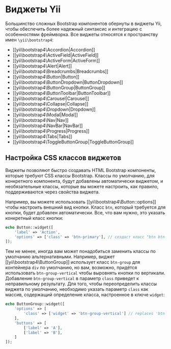 Виджеты Yii
===========

Большинство сложных Bootstrap компонентов обернуты в виджеты Yii, чтобы обеспечить более надежный синтаксис и интеграцию с особенностями фреймворка. Все виджеты относятся к пространству имен `\yii\bootstrap4`:

- [[yii\bootstrap4\Accordion|Accordion]]
- [[yii\bootstrap4\ActiveField|ActiveField]]
- [[yii\bootstrap4\ActiveForm|ActiveForm]]
- [[yii\bootstrap4\Alert|Alert]]
- [[yii\bootstrap4\Breadcrumbs|Breadcrumbs]]
- [[yii\bootstrap4\Button|Button]]
- [[yii\bootstrap4\ButtonDropdown|ButtonDropdown]]
- [[yii\bootstrap4\ButtonGroup|ButtonGroup]]
- [[yii\bootstrap4\ButtonToolbar|ButtonToolbar]]
- [[yii\bootstrap4\Carousel|Carousel]]
- [[yii\bootstrap4\Collapse|Collapse]]
- [[yii\bootstrap4\Dropdown|Dropdown]]
- [[yii\bootstrap4\Modal|Modal]]
- [[yii\bootstrap4\Nav|Nav]]
- [[yii\bootstrap4\NavBar|NavBar]]
- [[yii\bootstrap4\Progress|Progress]]
- [[yii\bootstrap4\Tabs|Tabs]]
- [[yii\bootstrap4\ToggleButtonGroup|ToggleButtonGroup]]


## Настройка CSS классов виджетов <span id="customizing-css-classes"></span>

Виджеты позволяют быстро создавать HTML Bootstrap компоненты, которые требуют CSS классы Bootstrap. Классы по умолчанию, для конкретного компонента, будут добавлены автоматически виджетом, и необязательные классы, которые вы можете настроить, как правило, поддерживаются через свойства виджета.

Например, вы можете использовать [[yii\bootstrap4\Button::options]] чтобы настроить внешний вид кнопки. Класс `btn`, который требуется для кнопки, будет добавлен автоматически. Все, что вам нужно, это указать конкретный класс кнопки:

```php
echo Button::widget([
    'label' => 'Action',
    'options' => ['class' => 'btn-primary'], // создаст класс "btn btn-primary"
]);
```

Тем не менее, иногда вам может понадобиться заменить классы по умолчанию альтернативными. Например, виджет [[yii\bootstrap4\ButtonGroup]] использует класс `btn-group` для контейнера `div` по умолчанию, но вам, возможно, придётся использовать `btn-group-vertical` чтобы выровнять кнопки по вертикали. Добавление `btn-group-vertical` в параметр `class` приведет к неправильному результату. Для того, чтобы переопределить классы виджета по умолчанию, необходимо указать параметр `class` как массив, содержащий определение класса, настроенное в ключе `widget`:

```php
echo ButtonGroup::widget([
    'options' => [
        'class' => ['widget' => 'btn-group-vertical'] // replaces 'btn-group' with 'btn-group-vertical'
    ],
    'buttons' => [
        ['label' => 'A'],
        ['label' => 'B'],
    ]
]);
```
